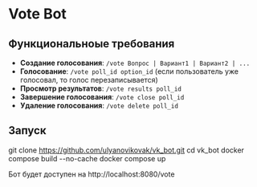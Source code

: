 # Vote Bot

##  Функциональноые требования

- **Создание голосования**: `/vote Вопрос | Вариант1 | Вариант2 | ...`
- **Голосование**: `/vote poll_id option_id` (если пользователь уже голосовал, то голос перезаписывается)
- **Просмотр результатов**: `/vote results poll_id`
- **Завершение голосования**: `/vote close poll_id`
- **Удаление голосования**: `/vote delete poll_id`


## Запуск


git clone https://github.com/ulyanovikovak/vk_bot.git
cd vk_bot
docker compose build --no-cache
docker compose up

Бот будет доступен на http://localhost:8080/vote